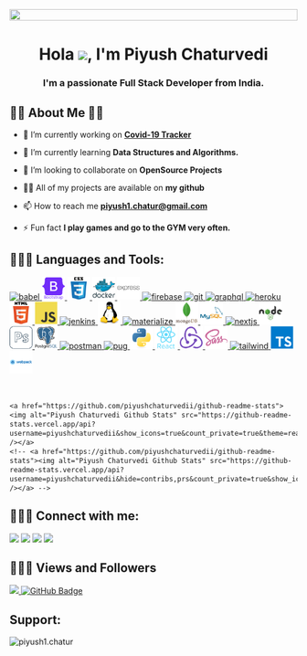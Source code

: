 <a href="#"><img width="100%" height="50%" src="https://blog2opstree.files.wordpress.com/2021/02/hdadrmia.gif" height="50px"/></a>

<h1 align="center">Hola <img src="https://raw.githubusercontent.com/MartinHeinz/MartinHeinz/master/wave.gif" width="30px">, I'm Piyush Chaturvedi</h1>
<h3 align="center">I'm a passionate Full Stack Developer from India.</h3>


## 🙋‍♂️ About Me 🙋‍♂️

- 🔭 I’m currently working on **[Covid-19 Tracker](https://covid-19-tracker-e4bda.web.app/)**

- 🌱 I’m currently learning **Data Structures and Algorithms.**

- 👯 I’m looking to collaborate on **OpenSource Projects**

- 👨‍💻 All of my projects are available on **my github**

- 📫 How to reach me **piyush1.chatur@gmail.com**

- ⚡ Fun fact **I play games and go to the GYM very often.**

## 🚀🚀🚀 Languages and Tools:

<p align="left"> <a href="https://babeljs.io/" target="_blank"> <img src="https://www.vectorlogo.zone/logos/babeljs/babeljs-icon.svg" alt="babel" width="40" height="40"/> </a> <a href="https://getbootstrap.com" target="_blank"> <img src="https://raw.githubusercontent.com/devicons/devicon/master/icons/bootstrap/bootstrap-plain-wordmark.svg" alt="bootstrap" width="40" height="40"/> </a> <a href="https://www.w3schools.com/css/" target="_blank"> <img src="https://raw.githubusercontent.com/devicons/devicon/master/icons/css3/css3-original-wordmark.svg" alt="css3" width="40" height="40"/> </a> <a href="https://www.docker.com/" target="_blank"> <img src="https://raw.githubusercontent.com/devicons/devicon/master/icons/docker/docker-original-wordmark.svg" alt="docker" width="40" height="40"/> </a> <a href="https://expressjs.com" target="_blank"> <img src="https://raw.githubusercontent.com/devicons/devicon/master/icons/express/express-original-wordmark.svg" alt="express" width="40" height="40"/> </a> <a href="https://firebase.google.com/" target="_blank"> <img src="https://www.vectorlogo.zone/logos/firebase/firebase-icon.svg" alt="firebase" width="40" height="40"/> </a> <a href="https://git-scm.com/" target="_blank"> <img src="https://www.vectorlogo.zone/logos/git-scm/git-scm-icon.svg" alt="git" width="40" height="40"/> </a> <a href="https://graphql.org" target="_blank"> <img src="https://www.vectorlogo.zone/logos/graphql/graphql-icon.svg" alt="graphql" width="40" height="40"/> </a> <a href="https://heroku.com" target="_blank"> <img src="https://www.vectorlogo.zone/logos/heroku/heroku-icon.svg" alt="heroku" width="40" height="40"/> </a> <a href="https://www.w3.org/html/" target="_blank"> <img src="https://raw.githubusercontent.com/devicons/devicon/master/icons/html5/html5-original-wordmark.svg" alt="html5" width="40" height="40"/> </a> <a href="https://developer.mozilla.org/en-US/docs/Web/JavaScript" target="_blank"> <img src="https://raw.githubusercontent.com/devicons/devicon/master/icons/javascript/javascript-original.svg" alt="javascript" width="40" height="40"/> </a> <a href="https://www.jenkins.io" target="_blank"> <img src="https://www.vectorlogo.zone/logos/jenkins/jenkins-icon.svg" alt="jenkins" width="40" height="40"/> </a> <a href="https://www.linux.org/" target="_blank"> <img src="https://raw.githubusercontent.com/devicons/devicon/master/icons/linux/linux-original.svg" alt="linux" width="40" height="40"/> </a> <a href="https://materializecss.com/" target="_blank"> <img src="https://raw.githubusercontent.com/prplx/svg-logos/5585531d45d294869c4eaab4d7cf2e9c167710a9/svg/materialize.svg" alt="materialize" width="40" height="40"/> </a> <a href="https://www.mongodb.com/" target="_blank"> <img src="https://raw.githubusercontent.com/devicons/devicon/master/icons/mongodb/mongodb-original-wordmark.svg" alt="mongodb" width="40" height="40"/> </a> <a href="https://www.mysql.com/" target="_blank"> <img src="https://raw.githubusercontent.com/devicons/devicon/master/icons/mysql/mysql-original-wordmark.svg" alt="mysql" width="40" height="40"/> </a> <a href="https://nextjs.org/" target="_blank"> <img src="https://cdn.worldvectorlogo.com/logos/nextjs-3.svg" alt="nextjs" width="40" height="40"/> </a> <a href="https://nodejs.org" target="_blank"> <img src="https://raw.githubusercontent.com/devicons/devicon/master/icons/nodejs/nodejs-original-wordmark.svg" alt="nodejs" width="40" height="40"/> </a> <a href="https://www.photoshop.com/en" target="_blank"> <img src="https://raw.githubusercontent.com/devicons/devicon/master/icons/photoshop/photoshop-line.svg" alt="photoshop" width="40" height="40"/> </a> <a href="https://www.postgresql.org" target="_blank"> <img src="https://raw.githubusercontent.com/devicons/devicon/master/icons/postgresql/postgresql-original-wordmark.svg" alt="postgresql" width="40" height="40"/> </a> <a href="https://postman.com" target="_blank"> <img src="https://www.vectorlogo.zone/logos/getpostman/getpostman-icon.svg" alt="postman" width="40" height="40"/> </a> <a href="https://pugjs.org" target="_blank"> <img src="https://cdn.worldvectorlogo.com/logos/pug.svg" alt="pug" width="40" height="40"/> </a> <a href="https://www.python.org" target="_blank"> <img src="https://raw.githubusercontent.com/devicons/devicon/master/icons/python/python-original.svg" alt="python" width="40" height="40"/> </a> <a href="https://reactjs.org/" target="_blank"> <img src="https://raw.githubusercontent.com/devicons/devicon/master/icons/react/react-original-wordmark.svg" alt="react" width="40" height="40"/> </a> <a href="https://redux.js.org" target="_blank"> <img src="https://raw.githubusercontent.com/devicons/devicon/master/icons/redux/redux-original.svg" alt="redux" width="40" height="40"/> </a> <a href="https://sass-lang.com" target="_blank"> <img src="https://raw.githubusercontent.com/devicons/devicon/master/icons/sass/sass-original.svg" alt="sass" width="40" height="40"/> </a> <a href="https://tailwindcss.com/" target="_blank"> <img src="https://www.vectorlogo.zone/logos/tailwindcss/tailwindcss-icon.svg" alt="tailwind" width="40" height="40"/> </a> <a href="https://www.typescriptlang.org/" target="_blank"> <img src="https://raw.githubusercontent.com/devicons/devicon/master/icons/typescript/typescript-original.svg" alt="typescript" width="40" height="40"/> </a> <a href="https://webpack.js.org" target="_blank"> <img src="https://raw.githubusercontent.com/devicons/devicon/d00d0969292a6569d45b06d3f350f463a0107b0d/icons/webpack/webpack-original-wordmark.svg" alt="webpack" width="40" height="40"/> </a> </p>


<!-- [![React Badge](https://img.shields.io/badge/-React-61DBFB?style=for-the-badge&labelColor=black&logo=react&logoColor=61DBFB)](#)  [![Javascript Badge](https://img.shields.io/badge/-Javascript-F0DB4F?style=for-the-badge&labelColor=black&logo=javascript&logoColor=F0DB4F)](#) [![Typescript Badge](https://img.shields.io/badge/-Typescript-007acc?style=for-the-badge&labelColor=black&logo=typescript&logoColor=007acc)](#) [![Nodejs Badge](https://img.shields.io/badge/-Nodejs-3C873A?style=for-the-badge&labelColor=black&logo=node.js&logoColor=3C873A)](#) [![GraphQL Badge](https://img.shields.io/badge/-GraphQl-e535ab?style=for-the-badge&labelColor=black&logo=node.js&logoColor=e535ab)](#) -->
<br/>

<!-- <p align="center">
    <a href="https://github.com//piyushchaturvedii/github-readme-streak-stats">
        <img title="🔥 Get streak stats for your profile at git.io/streak-stats" alt="Piyush Chaturvedi streak" src="https://github-readme-streak-stats.herokuapp.com?user=piyushchaturvedii&theme=neon-dark&hide_border=true&fire=DD0000&stroke=DD0000&ring=DD0000&currStreakNum=0BDDD6&sideNums=00DDCE&dates=00DDDD"/>
    </a>
</p>

## 3. 📊 Github Stats

  <br/>
    <!-- <a href="https://github.com/piyushchaturvedii/github-readme-stats"><img alt="Piyush Chaturvedi Github Stats" src="https://github-readme-stats.vercel.app/api?username=SubhamRaoniar28&show_icons=true&count_private=true&theme=react&hide_border=true&bg_color=0D1117" /></a> -->
    <a href="https://github.com/piyushchaturvedii/github-readme-stats"><img alt="Piyush Chaturvedi Github Stats" src="https://github-readme-stats.vercel.app/api?username=piyushchaturvedii&show_icons=true&count_private=true&theme=react&hide_border=true&bg_color=0D1117" /></a>
    <!-- <a href="https://github.com/piyushchaturvedii/github-readme-stats"><img alt="Piyush Chaturvedi Github Stats" src="https://github-readme-stats.vercel.app/api?username=piyushchaturvedii&hide=contribs,prs&count_private=true&show_icons=true&theme=dark" /></a> -->
<!--  <a href="https://github.com/piyushchaturvedii/github-readme-stats"><img alt="Piyush Chaturvedi Top Languages" src="https://github-readme-stats.vercel.app/api/top-langs/?username=piyushchaturvedii&langs_count=8&count_private=true&layout=compact&theme=react&hide_border=true&bg_color=0D1117" /></a>
  <br/>
  <b>Note:</b> Top languages is only a metric of the languages my public code consists of and doesn't reflect experience.
<br/>
<br/>

<a href="https://github.com/piyushchaturvedii/github-readme-activity-graph"><img alt="Piyush Chaturvedi Activity Graph" src="https://activity-graph.herokuapp.com/graph?username=piyushchaturvedii&bg_color=0D1117&color=5BCDEC&line=5BCDEC&point=FFFFFF&hide_border=true" /></a>

<br/>
<br/>
-->
## 📡📡📡 Connect with me:
<p align="left">

<a href = "https://www.linkedin.com/in/piyush-chaturvedi-a5765133/"><img src="https://img.icons8.com/fluent/48/000000/linkedin.png"/></a>
<a href = "https://twitter.com/PiyushC55775613"><img src="https://img.icons8.com/fluent/48/000000/twitter.png"/></a>
<a href = "https://www.instagram.com/thisispiyushchaturvedi/"><img src="https://img.icons8.com/fluent/48/000000/instagram-new.png"/></a>
<a href = "https://www.facebook.com/piyush1.chatur/"><img src="https://img.icons8.com/bubbles/50/000000/facebook-new.png"/></a>

</p>

## 💖💖💖 Views and Followers
<a href="#">
    <img src="https://komarev.com/ghpvc/?username=piyushchaturvedii">
</a>
<a href="#"><img src="https://img.shields.io/github/followers/piyushchaturvedii?label=Followers&style=social" alt="GitHub Badge"></a>

## Support:
<p align="left"><a href="https://www.buymeacoffee.com/piyush1.chatur"> <img align="left" src="https://cdn.buymeacoffee.com/buttons/v2/default-yellow.png" height="50" width="210" alt="piyush1.chatur" /></a></p><br><br>
